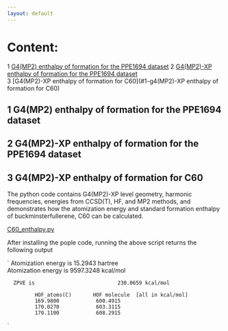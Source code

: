 ```yaml
---
layout: default
---
```

# Content:
1 [G4(MP2) enthalpy of formation for the PPE1694 dataset](#1-g4(MP2)-enthalpy-of-formation-for-the-PPE1694-dataset) 
2 [G4(MP2)-XP enthalpy of formation for the PPE1694 dataset](#1-g4(MP2)-XP-enthalpy-of-formation-for-the-PPE1694-dataset)  
3 [G4(MP2)-XP enthalpy of formation for C60](#1-g4(MP2)-XP enthalpy of formation for C60)  

## 1 G4(MP2) enthalpy of formation for the PPE1694 dataset

## 2 G4(MP2)-XP enthalpy of formation for the PPE1694 dataset

## 3 G4(MP2)-XP enthalpy of formation for C60
The python code contains G4(MP2)-XP level geometry, harmonic frequencies, energies from CCSD(T), HF, and MP2 methods, and demonstrates how the atomization energy and standard formation enthalpy of buckminsterfullerene, C60 can be calculated.

[C60_enthalpy.py](https://github.com/moldis-group/pople/blob/main/benchmarks/C60_enthalpy.py)

After installing the pople code, running the above script returns the following output

`
      Atomization energy is              15.2943 hartree    
      Atomization energy is            9597.3248 kcal/mol    

      ZPVE is                           230.0659 kcal/mol    

             HOF_atoms(C)       HOF molecule  [all in kcal/mol]
             169.9800            600.4915
             170.0270            603.3115
             170.1100            608.2915
`
